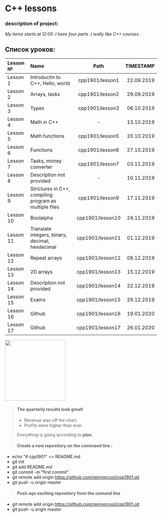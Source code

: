 # C++ lessons

### description of project:
 *My items starts at 12:00 .I have four parts .I really like C++ courses .*

## Список уроков:
| Lesson №  | Name                                                   |	Path            | TIMESTAMP  |
|:----------|:-------------------------------------------------------|:----------------:|-----------:|
| Lesson 1  | Introductin to C++, Hello, world                       | cpp1901/lesson1  | 22.09.2019 |
| Lesson 2  | Arrays, tasks                                          | cpp1901/lesson2  | 29.09.2019 |
| Lesson 3  | Types                                                  | cpp1901/lesson3  | 06.10.2019 |
| Lesson 4  | Math in C++                                            | -                | 13.10.2019 |
| Lesson 5  | Math functions                                         | cpp1901/lesson5  | 20.10.2019 |
| Lesson 6  | Functions                                              | cpp1901/lesson6  | 27.10.2019 |
| Lesson 7  | Tasks, money converter                                 | cpp1901/lesson7  | 03.11.2019 |
| Lesson 8  | Description not provided                               | -                | 10.11.2019 |
| Lesson 9  | Strictures in C++, compiling program as multiple files | cpp1901/lesson9  | 17.11.2019 |
| Lesson 10 | Boolalpha                                              | cpp1901/lesson10 | 24.11.2019 |
| Lesson 11 | Translate integers, binary, decimal, hexdecimal        | cpp1901/lesson11 | 01.12.2019 |
| Lesson 12 | Repeat arrays                                          | cpp1901/lesson12 | 08.12.2019 |
| Lesson 13 | 2D arrays                                              | cpp1901/lesson13 | 15.12.2019 |
| Lesson 14 | Description not provided	                             | cpp1901/lesson14 | 22.12.2019 |
| Lesson 15 | Exams                                                  | cpp1901/lesson15 | 29.12.2019 |
| Lesson 16 | Github                                                 | cpp1901/lesson16 | 19.01.2020 |
| Lesson 17 | Github                                                 | cpp1901/lesson17 |26.01.2020  |

<img src="https://upload.wikimedia.org/wikipedia/commons/thumb/1/18/ISO_C%2B%2B_Logo.svg/200px-ISO_C%2B%2B_Logo.svg.png" width="200" height="200" />



> #### The quarterly results look great!
>
> - Revenue was off the chart.
> - Profits were higher than ever.
>
>  *Everything* is going according to **plan**.

> #### Create a new repository on the command line :
- echo "# cpp1901" >> README.md
- git init
- git add README.md
- git commit -m "first commit"
- git remote add origin https://github.com/reinnercool/cpp1901.git
- git push -u origin master
> #### Push aqn exciting repository from the comand line 
- git remote add origin https://github.com/reinnercool/cpp1901.git
- git push -u origin master
